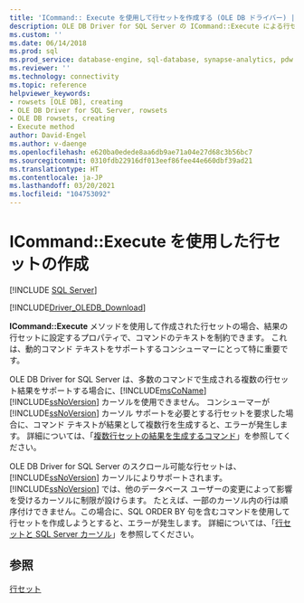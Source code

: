 ```yaml
---
title: 'ICommand:: Execute を使用して行セットを作成する (OLE DB ドライバー) | Microsoft Docs'
description: OLE DB Driver for SQL Server の ICommand::Execute による行セットの作成について説明します。 行セットに設定するプロパティで、コマンドのテキストを制約できます。
ms.custom: ''
ms.date: 06/14/2018
ms.prod: sql
ms.prod_service: database-engine, sql-database, synapse-analytics, pdw
ms.reviewer: ''
ms.technology: connectivity
ms.topic: reference
helpviewer_keywords:
- rowsets [OLE DB], creating
- OLE DB Driver for SQL Server, rowsets
- OLE DB rowsets, creating
- Execute method
author: David-Engel
ms.author: v-daenge
ms.openlocfilehash: e620ba0edede8aa6db9ae71a04e27d68c3b56bc7
ms.sourcegitcommit: 0310fdb22916df013eef86fee44e660dbf39ad21
ms.translationtype: HT
ms.contentlocale: ja-JP
ms.lasthandoff: 03/20/2021
ms.locfileid: "104753092"
---
```

# <a name="creating-rowsets-with-icommandexecute"></a>ICommand::Execute を使用した行セットの作成
[!INCLUDE [SQL Server](../../../includes/applies-to-version/sql-asdb-asdbmi-asa-pdw.md)]

[!INCLUDE[Driver_OLEDB_Download](../../../includes/driver_oledb_download.md)]

  **ICommand::Execute** メソッドを使用して作成された行セットの場合、結果の行セットに設定するプロパティで、コマンドのテキストを制約できます。 これは、動的コマンド テキストをサポートするコンシューマーにとって特に重要です。  
  
 OLE DB Driver for SQL Server は、多数のコマンドで生成される複数の行セット結果をサポートする場合に、[!INCLUDE[msCoName](../../../includes/msconame-md.md)] [!INCLUDE[ssNoVersion](../../../includes/ssnoversion-md.md)] カーソルを使用できません。 コンシューマーが [!INCLUDE[ssNoVersion](../../../includes/ssnoversion-md.md)] カーソル サポートを必要とする行セットを要求した場合に、コマンド テキストが結果として複数行を生成すると、エラーが発生します。 詳細については、「[複数行セットの結果を生成するコマンド](../../oledb/ole-db-commands/commands-generating-multiple-rowset-results.md)」を参照してください。  
  
 OLE DB Driver for SQL Server のスクロール可能な行セットは、[!INCLUDE[ssNoVersion](../../../includes/ssnoversion-md.md)] カーソルによりサポートされます。 [!INCLUDE[ssNoVersion](../../../includes/ssnoversion-md.md)] では、他のデータベース ユーザーの変更によって影響を受けるカーソルに制限が設けらます。 たとえば、一部のカーソル内の行は順序付けできません。この場合に、SQL ORDER BY 句を含むコマンドを使用して行セットを作成しようとすると、エラーが発生します。 詳細については、「[行セットと SQL Server カーソル](../../oledb/ole-db-rowsets/rowsets-and-sql-server-cursors.md)」を参照してください。  
  
## <a name="see-also"></a>参照  
 [行セット](../../oledb/ole-db-rowsets/rowsets.md)  
  
  

